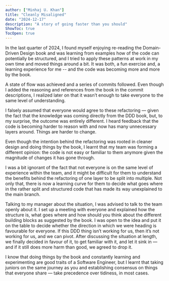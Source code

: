 ```yaml
---
author: ["Minhaj U. Khan"]
title: "Cleanly Misaligned"
date: "2024-12-17"
description: "A story of going faster than you should"
ShowToc: true
TocOpen: true
---
```



In the last quarter of 2024, I found myself enjoying re-reading the Domain-Driven Design book and was learning from examples how of the code can potentially be structured, and I tried to apply these patterns at work in my own time and moved things around a bit. It was both, a fun exercise and, a learning experience for me -- and the code was becoming more and more by the book.

A state of flow was achieved and a series of commits followed. Even though I added the reasoning and references from the book in the commit descriptions, I realized later on that it wasn’t enough to take everyone to the same level of understanding.

I falsely assumed that everyone would agree to these refactoring — given the fact that the knowledge was coming directly from the DDD book, but, to my surprise, the outcome was entirely different. I heard feedback that the code is becoming harder to reason with and now has many unnecessary layers around. Things are harder to change. 

Even though the intention behind the refactoring was rooted in cleaner design and doing things by the book, I learnt that my team was forming a different opinion: the code is not easy or familiar to them anymore given the magnitude of changes it has gone through.

I was a bit ignorant of the fact that not everyone is on the same level of experience within the team, and it might be difficult for them to understand the benefits behind the refactoring of one layer to be split into multiple. Not only that, there is now a learning curve for them to decide what goes where in the rather split and structured code that has made its way unexplained to the main branch.

Talking to my manager about the situation, I was advised to talk to the team openly about it. I set up a meeting with everyone and explained how the structure is, what goes where and how should you think about the different building blocks as suggested by the book. I was open to the idea and put it on the table to decide whether the direction in which we were heading is favourable for everyone. If this DDD thing isn’t working for us, then it’s not working for us, and we can pivot. After discussing the situation at length, we finally decided in favour of it, to get familiar with it, and let it sink in — and if it still does more harm than good, we agreed to drop it.

I know that doing things by the book and constantly learning and experimenting are good traits of a Software Engineer, but I learnt that taking juniors on the same journey as you and establishing consensus on things that everyone share — take precedence over tidiness, in most cases.